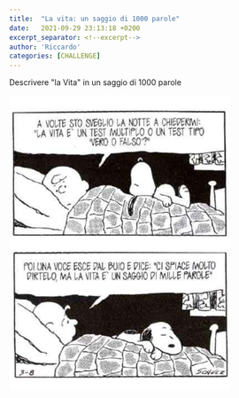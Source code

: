 ```yaml
---
title:  "La vita: un saggio di 1000 parole"
date:   2021-09-29 23:13:18 +0200
excerpt_separator: <!--excerpt-->
author: 'Riccardo'
categories: [CHALLENGE]
---
```

Descrivere "la Vita" in un saggio di 1000 parole
<!--excerpt-->

![A local image](./images/snoopy.jpg)